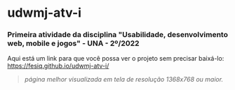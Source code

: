 # udwmj-atv-i
### Primeira atividade da disciplina "Usabilidade, desenvolvimento web, mobile e jogos" - UNA - 2º/2022
Aqui está um link para que você possa ver o projeto sem precisar baixá-lo: <https://fesiq.github.io/udwmj-atv-i/>
>*página melhor visualizada em tela de resolução 1368x768 ou maior.*
